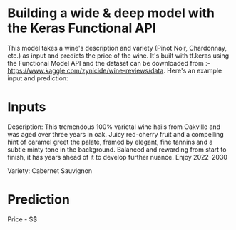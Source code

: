 # Building a wide & deep model with the Keras Functional API

This model takes a wine's description and variety (Pinot Noir, Chardonnay, etc.) as input and predicts the price of the wine. It's built with tf.keras using the Functional Model API and the dataset can be downloaded from :- https://www.kaggle.com/zynicide/wine-reviews/data.
Here's an example input and prediction:

# Inputs
Description: This tremendous 100% varietal wine hails from Oakville and was aged over three years in oak. Juicy red-cherry fruit and a compelling hint of caramel greet the palate, framed by elegant, fine tannins and a subtle minty tone in the background. Balanced and rewarding from start to finish, it has years ahead of it to develop further nuance. Enjoy 2022–2030

Variety: Cabernet Sauvignon

# Prediction
Price - $$

